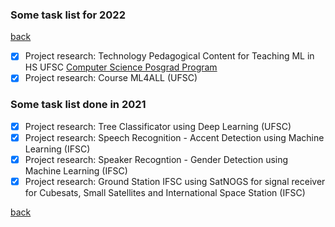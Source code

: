 ### Some task list for 2022

[back](./)

- [x] Project research: Technology Pedagogical Content for Teaching ML in HS UFSC [Computer Science Posgrad Program](https://ppgcc.ufsc.br/?lang=en)
- [x] Project research: Course ML4ALL (UFSC)

### Some task list done in 2021

- [x] Project research: Tree Classificator using Deep Learning (UFSC)
- [x] Project research: Speech Recognition - Accent Detection using Machine Learning (IFSC)
- [x] Project research: Speaker Recogntion - Gender Detection using Machine Learning (IFSC)
- [x] Project research: Ground Station IFSC using SatNOGS for signal receiver for Cubesats, Small Satellites and International Space Station (IFSC)

[back](./)
